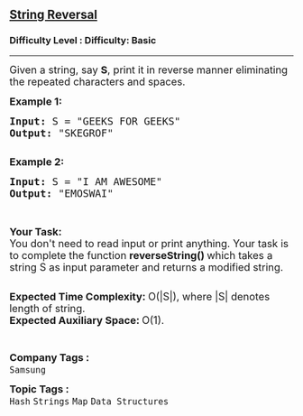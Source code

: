 <h2><a href="https://www.geeksforgeeks.org/problems/string-reversalunpublished-for-now5324/1?page=6&difficulty=Basic&status=unsolved&sortBy=submissions">String Reversal</a></h2><h3>Difficulty Level : Difficulty: Basic</h3><hr><div class="problems_problem_content__Xm_eO"><p><span style="font-size:18px">Given a string, say <strong>S</strong>, print it in reverse manner eliminating the repeated characters and spaces.</span></p>

<p><span style="font-size:18px"><strong>Example 1:</strong></span></p>

<pre><span style="font-size:18px"><strong>Input:</strong> S = "GEEKS FOR GEEKS"
<strong>Output:</strong> "SKEGROF"
</span>
</pre>

<p><span style="font-size:18px"><strong>Example 2:</strong></span></p>

<pre><span style="font-size:18px"><strong>Input:</strong> S = "I AM AWESOME"</span><span style="font-size:18px">
<strong>Output:</strong> "EMOSWAI"</span><span style="font-size:18px">
</span>
</pre>

<p><br>
<span style="font-size:18px"><strong>Your Task:</strong><br>
You don't need to read input or print anything. Your task is to complete the function&nbsp;<strong>reverseString()&nbsp;</strong>which takes a string S as input parameter and returns a modified string.&nbsp;</span></p>

<p><br>
<span style="font-size:18px"><strong>Expected Time Complexity:&nbsp;</strong>O(|S|), where |S| denotes length of string.<br>
<strong>Expected Auxiliary Space:&nbsp;</strong>O(1).</span></p>

<p>&nbsp;</p>
</div><p><span style=font-size:18px><strong>Company Tags : </strong><br><code>Samsung</code>&nbsp;<br><p><span style=font-size:18px><strong>Topic Tags : </strong><br><code>Hash</code>&nbsp;<code>Strings</code>&nbsp;<code>Map</code>&nbsp;<code>Data Structures</code>&nbsp;
